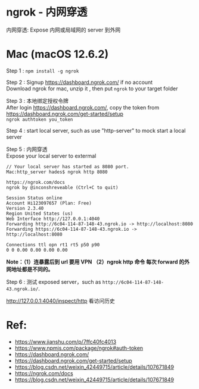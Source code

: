 # ngrok - 内网穿透

内网穿透: Expose 内网或局域网的 server 到外网

# Mac (macOS 12.6.2)

Step 1 : `npm install -g ngrok`

Step 2 : Signup https://dashboard.ngrok.com/ if no account  
Download ngrok for mac, unzip it , then put `ngrok` to your target folder

Step 3 : 本地绑定授权令牌  
After login https://dashboard.ngrok.com/, copy the token from https://dashboard.ngrok.com/get-started/setup  
`ngrok authtoken you_token`

Step 4 : start local server, such as use "http-server" to mock start a local server

Step 5 : 内网穿透  
Expose your local server to extermal

```
// Your local server has started as 8080 port.
Mac:http_server hades$ ngrok http 8080

https://ngrok.com/docs
ngrok by @inconshreveable (Ctrl+C to quit)

Session Status online
Account Hi123097657 (Plan: Free)
Version 2.3.40
Region United States (us)
Web Interface http://127.0.0.1:4040
Forwarding http://6c04-114-87-148-43.ngrok.io -> http://localhost:8080
Forwarding https://6c04-114-87-148-43.ngrok.io -> http://localhost:8080

Connections ttl opn rt1 rt5 p50 p90
0 0 0.00 0.00 0.00 0.00
```

**Note：（1）连暴露后到 url 要用 VPN （2）ngrok http 命令 每次 forward 的外网地址都是不同的。**

Step 6 : 测试 exposed server，such as `http://6c04-114-87-148-43.ngrok.io/`.

http://127.0.0.1:4040/inspect/http 看访问历史

# Ref:

- https://www.jianshu.com/p/7ffc40fc4013
- https://www.npmjs.com/package/ngrok#auth-token
- https://dashboard.ngrok.com/
- https://dashboard.ngrok.com/get-started/setup
- https://blog.csdn.net/weixin_42449715/article/details/107671849
- https://ngrok.com/docs
- https://blog.csdn.net/weixin_42449715/article/details/107671849
